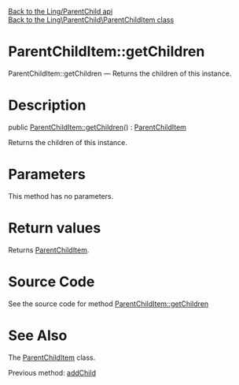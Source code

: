 [Back to the Ling/ParentChild api](https://github.com/lingtalfi/ParentChild/blob/master/doc/api/Ling/ParentChild.md)<br>
[Back to the Ling\ParentChild\ParentChildItem class](https://github.com/lingtalfi/ParentChild/blob/master/doc/api/Ling/ParentChild/ParentChildItem.md)


ParentChildItem::getChildren
================



ParentChildItem::getChildren — Returns the children of this instance.




Description
================


public [ParentChildItem::getChildren](https://github.com/lingtalfi/ParentChild/blob/master/doc/api/Ling/ParentChild/ParentChildItem/getChildren.md)() : [ParentChildItem](https://github.com/lingtalfi/ParentChild/blob/master/doc/api/Ling/ParentChild/ParentChildItem.md)




Returns the children of this instance.




Parameters
================

This method has no parameters.


Return values
================

Returns [ParentChildItem](https://github.com/lingtalfi/ParentChild/blob/master/doc/api/Ling/ParentChild/ParentChildItem.md).








Source Code
===========
See the source code for method [ParentChildItem::getChildren](https://github.com/lingtalfi/ParentChild/blob/master/ParentChildItem.php#L71-L74)


See Also
================

The [ParentChildItem](https://github.com/lingtalfi/ParentChild/blob/master/doc/api/Ling/ParentChild/ParentChildItem.md) class.

Previous method: [addChild](https://github.com/lingtalfi/ParentChild/blob/master/doc/api/Ling/ParentChild/ParentChildItem/addChild.md)<br>

